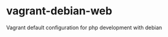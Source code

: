 vagrant-debian-web
==================

Vagrant default configuration for php development with debian
